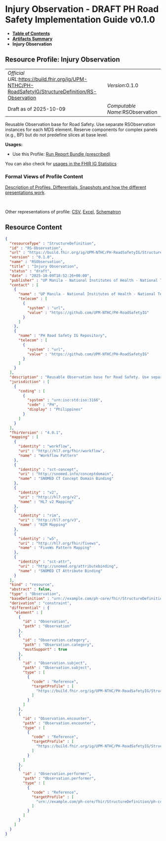 # Injury Observation - DRAFT PH Road Safety Implementation Guide v0.1.0

* [**Table of Contents**](toc.md)
* [**Artifacts Summary**](artifacts.md)
* **Injury Observation**

## Resource Profile: Injury Observation 

| | |
| :--- | :--- |
| *Official URL*:https://build.fhir.org/ig/UPM-NTHC/PH-RoadSafetyIG/StructureDefinition/RS-Observation | *Version*:0.1.0 |
| Draft as of 2025-10-09 | *Computable Name*:RSObservation |

 
Reusable Observation base for Road Safety. Use separate RSObservation instances for each MDS element. Reserve components for complex panels (e.g., BP) but do not predefine slices at base level. 

**Usages:**

* Use this Profile: [Run Report Bundle (prescribed)](StructureDefinition-RunReportBundle.md)

You can also check for [usages in the FHIR IG Statistics](https://packages2.fhir.org/xig/example.fhir.ph.roadsafety|current/StructureDefinition/RS-Observation)

### Formal Views of Profile Content

 [Description of Profiles, Differentials, Snapshots and how the different presentations work](http://build.fhir.org/ig/FHIR/ig-guidance/readingIgs.html#structure-definitions). 

 

Other representations of profile: [CSV](StructureDefinition-RS-Observation.csv), [Excel](StructureDefinition-RS-Observation.xlsx), [Schematron](StructureDefinition-RS-Observation.sch) 



## Resource Content

```json
{
  "resourceType" : "StructureDefinition",
  "id" : "RS-Observation",
  "url" : "https://build.fhir.org/ig/UPM-NTHC/PH-RoadSafetyIG/StructureDefinition/RS-Observation",
  "version" : "0.1.0",
  "name" : "RSObservation",
  "title" : "Injury Observation",
  "status" : "draft",
  "date" : "2025-10-09T18:52:26+00:00",
  "publisher" : "UP Manila - National Institutes of Health - National Telehealth Center",
  "contact" : [
    {
      "name" : "UP Manila - National Institutes of Health - National Telehealth Center",
      "telecom" : [
        {
          "system" : "url",
          "value" : "https://github.com/UPM-NTHC/PH-RoadSafetyIG"
        }
      ]
    },
    {
      "name" : "PH Road Safety IG Repository",
      "telecom" : [
        {
          "system" : "url",
          "value" : "https://github.com/UPM-NTHC/PH-RoadSafetyIG"
        }
      ]
    }
  ],
  "description" : "Reusable Observation base for Road Safety. Use separate RSObservation instances for each MDS element. Reserve components for complex panels (e.g., BP) but do not predefine slices at base level.",
  "jurisdiction" : [
    {
      "coding" : [
        {
          "system" : "urn:iso:std:iso:3166",
          "code" : "PH",
          "display" : "Philippines"
        }
      ]
    }
  ],
  "fhirVersion" : "4.0.1",
  "mapping" : [
    {
      "identity" : "workflow",
      "uri" : "http://hl7.org/fhir/workflow",
      "name" : "Workflow Pattern"
    },
    {
      "identity" : "sct-concept",
      "uri" : "http://snomed.info/conceptdomain",
      "name" : "SNOMED CT Concept Domain Binding"
    },
    {
      "identity" : "v2",
      "uri" : "http://hl7.org/v2",
      "name" : "HL7 v2 Mapping"
    },
    {
      "identity" : "rim",
      "uri" : "http://hl7.org/v3",
      "name" : "RIM Mapping"
    },
    {
      "identity" : "w5",
      "uri" : "http://hl7.org/fhir/fivews",
      "name" : "FiveWs Pattern Mapping"
    },
    {
      "identity" : "sct-attr",
      "uri" : "http://snomed.org/attributebinding",
      "name" : "SNOMED CT Attribute Binding"
    }
  ],
  "kind" : "resource",
  "abstract" : false,
  "type" : "Observation",
  "baseDefinition" : "urn://example.com/ph-core/fhir/StructureDefinition/ph-core-observation",
  "derivation" : "constraint",
  "differential" : {
    "element" : [
      {
        "id" : "Observation",
        "path" : "Observation"
      },
      {
        "id" : "Observation.category",
        "path" : "Observation.category",
        "mustSupport" : true
      },
      {
        "id" : "Observation.subject",
        "path" : "Observation.subject",
        "type" : [
          {
            "code" : "Reference",
            "targetProfile" : [
              "https://build.fhir.org/ig/UPM-NTHC/PH-RoadSafetyIG/StructureDefinition/RS-Patient"
            ]
          }
        ]
      },
      {
        "id" : "Observation.encounter",
        "path" : "Observation.encounter",
        "type" : [
          {
            "code" : "Reference",
            "targetProfile" : [
              "https://build.fhir.org/ig/UPM-NTHC/PH-RoadSafetyIG/StructureDefinition/RS-Encounter"
            ]
          }
        ]
      },
      {
        "id" : "Observation.performer",
        "path" : "Observation.performer",
        "type" : [
          {
            "code" : "Reference",
            "targetProfile" : [
              "urn://example.com/ph-core/fhir/StructureDefinition/ph-core-practitioner"
            ]
          }
        ]
      }
    ]
  }
}

```
